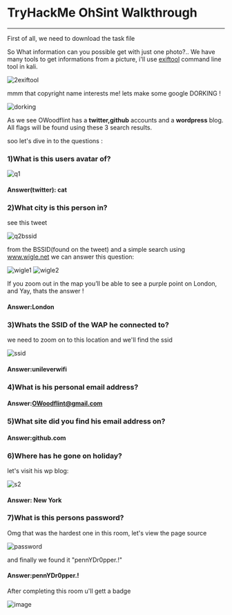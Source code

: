 
# TryHackMe OhSint Walkthrough
---------------------------------------------------------------
First of all, we need to download the task file

So What information can you possible get with just one photo?..
We have many tools to get informations from a picture, i'll use [exiftool](https://www.poftut.com/how-to-install-and-use-exiftool-in-linux-windows-kali-ubuntu-mint-with-examples/) command line tool in kali.

![2exiftool](https://user-images.githubusercontent.com/90579213/135710471-c54aba83-b39c-481f-bbc5-882a43879f22.JPG)

mmm that copyright name interests me!
lets make some google DORKING !

![dorking](https://user-images.githubusercontent.com/90579213/135710632-cdda408e-e795-4c10-a43e-bf38b9be27d4.JPG)

As we see OWoodflint has a **twitter,github** accounts and a **wordpress** blog.
All flags will be found using these 3 search results.


soo let's dive in to the questions :

  ### 1)What is this users avatar of?
  
  ![q1](https://user-images.githubusercontent.com/90579213/135710800-07d15c4e-c60b-4204-bee9-fa64c5548f12.JPG)

  #### Answer(twitter): cat
  
  ### 2)What city is this person in?
  
  see this tweet 
  
  ![q2bssid](https://user-images.githubusercontent.com/90579213/135711010-38eb2ce1-7a49-4d5d-bf39-477e2ff46a2d.JPG)
  
  from the BSSID(found on the tweet) and a simple search using www.wigle.net we can answer this question:

  ![wigle1](https://user-images.githubusercontent.com/90579213/135711109-340a50e7-0a5b-4286-b93d-825bb78223b3.JPG)
  ![wigle2](https://user-images.githubusercontent.com/90579213/135711161-64ec935c-0f51-424f-bb8c-28a2322356aa.JPG)

  If you zoom out in the map you’ll be able to see a purple point on London, and Yay, thats the answer !
  
  #### Answer:London

  ### 3)Whats the SSID of the WAP he connected to?
  we need to zoom on to this location and we'll find the ssid
  
  ![ssid](https://user-images.githubusercontent.com/90579213/135711428-6b3c0120-7da1-4149-aa6a-64cf65d6cce5.JPG)
  
  #### Answer:unileverwifi
  
  ### 4)What is his personal email address?
  
  #### Answer:OWoodflint@gmail.com
  
  ### 5)What site did you find his email address on?
  
  #### Answer:github.com
  
  ### 6)Where has he gone on holiday?
  let's visit his wp blog:
  
  ![s2](https://user-images.githubusercontent.com/90579213/135711558-649a4e8a-e887-4646-8239-7af61fd4558f.JPG)

  #### Answer: New York
  
  ### 7)What is this persons password?
  Omg that was the hardest one in this room,
  let's view the page source
  
  ![password](https://user-images.githubusercontent.com/90579213/135711826-cbe8e472-4eb7-40b5-a7d8-661d6d4e99b6.JPG)
  
  and finally we found it "pennYDr0pper.!"
  
  #### Answer:pennYDr0pper.!
  
  
  After completing this room u'll gett a badge

![image](https://user-images.githubusercontent.com/90579213/135711926-58e59907-ea87-41f3-b39a-2357c3a0014c.png)

  
  

